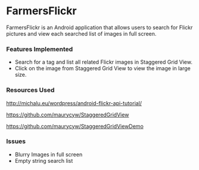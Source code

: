 # FarmersFlickr

FarmersFlickr is an Android application that allows users to search for Flickr pictures and view each searched list of images in full screen.

### Features Implemented
- Search for a tag and list all related Flickr images in Staggered Grid View.
- Click on the image from Staggered Grid View to view the image in large size.

### Resources Used
http://michalu.eu/wordpress/android-flickr-api-tutorial/

https://github.com/maurycyw/StaggeredGridView

https://github.com/maurycyw/StaggeredGridViewDemo


### Issues
- Blurry Images in full screen
- Empty string search list
